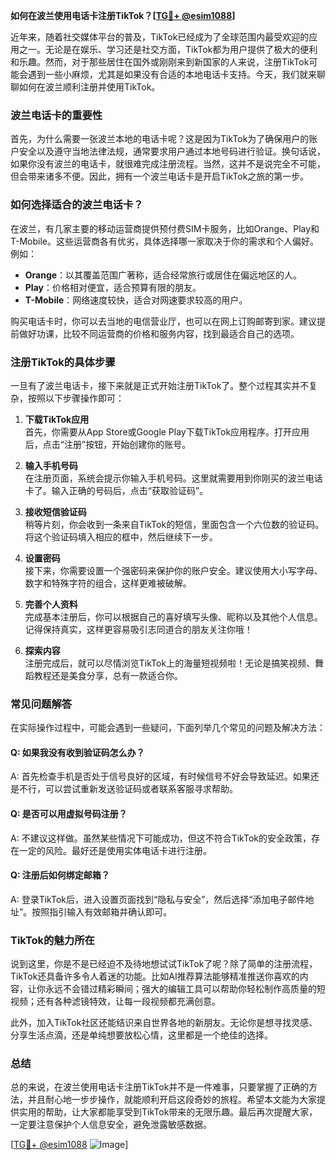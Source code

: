**如何在波兰使用电话卡注册TikTok？[[TG💪+ @esim1088](https://t.me/s/esim1088)]**

近年来，随着社交媒体平台的普及，TikTok已经成为了全球范围内最受欢迎的应用之一。无论是在娱乐、学习还是社交方面，TikTok都为用户提供了极大的便利和乐趣。然而，对于那些居住在国外或刚刚来到新国家的人来说，注册TikTok可能会遇到一些小麻烦，尤其是如果没有合适的本地电话卡支持。今天，我们就来聊聊如何在波兰顺利注册并使用TikTok。

### 波兰电话卡的重要性

首先，为什么需要一张波兰本地的电话卡呢？这是因为TikTok为了确保用户的账户安全以及遵守当地法律法规，通常要求用户通过本地号码进行验证。换句话说，如果你没有波兰的电话卡，就很难完成注册流程。当然，这并不是说完全不可能，但会带来诸多不便。因此，拥有一个波兰电话卡是开启TikTok之旅的第一步。

### 如何选择适合的波兰电话卡？

在波兰，有几家主要的移动运营商提供预付费SIM卡服务，比如Orange、Play和T-Mobile。这些运营商各有优劣，具体选择哪一家取决于你的需求和个人偏好。例如：

- **Orange**：以其覆盖范围广著称，适合经常旅行或居住在偏远地区的人。
- **Play**：价格相对便宜，适合预算有限的朋友。
- **T-Mobile**：网络速度较快，适合对网速要求较高的用户。

购买电话卡时，你可以去当地的电信营业厅，也可以在网上订购邮寄到家。建议提前做好功课，比较不同运营商的价格和服务内容，找到最适合自己的选项。

### 注册TikTok的具体步骤

一旦有了波兰电话卡，接下来就是正式开始注册TikTok了。整个过程其实并不复杂，按照以下步骤操作即可：

1. **下载TikTok应用**  
   首先，你需要从App Store或Google Play下载TikTok应用程序。打开应用后，点击“注册”按钮，开始创建你的账号。

2. **输入手机号码**  
   在注册页面，系统会提示你输入手机号码。这里就需要用到你刚买的波兰电话卡了。输入正确的号码后，点击“获取验证码”。

3. **接收短信验证码**  
   稍等片刻，你会收到一条来自TikTok的短信，里面包含一个六位数的验证码。将这个验证码填入相应的框中，然后继续下一步。

4. **设置密码**  
   接下来，你需要设置一个强密码来保护你的账户安全。建议使用大小写字母、数字和特殊字符的组合，这样更难被破解。

5. **完善个人资料**  
   完成基本注册后，你可以根据自己的喜好填写头像、昵称以及其他个人信息。记得保持真实，这样更容易吸引志同道合的朋友关注你哦！

6. **探索内容**  
   注册完成后，就可以尽情浏览TikTok上的海量短视频啦！无论是搞笑视频、舞蹈教程还是美食分享，总有一款适合你。

### 常见问题解答

在实际操作过程中，可能会遇到一些疑问，下面列举几个常见的问题及解决方法：

#### Q: 如果我没有收到验证码怎么办？
A: 首先检查手机是否处于信号良好的区域，有时候信号不好会导致延迟。如果还是不行，可以尝试重新发送验证码或者联系客服寻求帮助。

#### Q: 是否可以用虚拟号码注册？
A: 不建议这样做。虽然某些情况下可能成功，但这不符合TikTok的安全政策，存在一定的风险。最好还是使用实体电话卡进行注册。

#### Q: 注册后如何绑定邮箱？
A: 登录TikTok后，进入设置页面找到“隐私与安全”，然后选择“添加电子邮件地址”。按照指引输入有效邮箱并确认即可。

### TikTok的魅力所在

说到这里，你是不是已经迫不及待地想试试TikTok了呢？除了简单的注册流程，TikTok还具备许多令人着迷的功能。比如AI推荐算法能够精准推送你喜欢的内容，让你永远不会错过精彩瞬间；强大的编辑工具可以帮助你轻松制作高质量的短视频；还有各种滤镜特效，让每一段视频都充满创意。

此外，加入TikTok社区还能结识来自世界各地的新朋友。无论你是想寻找灵感、分享生活点滴，还是单纯想要放松心情，这里都是一个绝佳的选择。

### 总结

总的来说，在波兰使用电话卡注册TikTok并不是一件难事，只要掌握了正确的方法，并且耐心地一步步操作，就能顺利开启这段奇妙的旅程。希望本文能为大家提供实用的帮助，让大家都能享受到TikTok带来的无限乐趣。最后再次提醒大家，一定要注意保护个人信息安全，避免泄露敏感数据。

[[TG💪+ @esim1088](https://t.me/s/esim1088) ![Image](https://i.postimg.cc/4NQfJmqS/Snipaste-2025-05-13-00-14-12.png)]